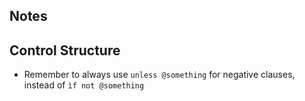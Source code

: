 Notes
------

## Control Structure

- Remember to always use ``unless @something`` for negative clauses, instead of ``ìf not @something``
